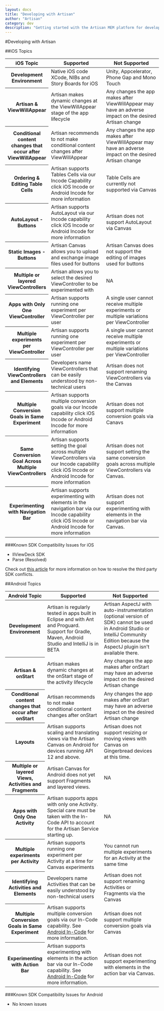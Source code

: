 ```yaml
---
layout: docs
title: "Developing with Artisan"
author: "Artisan"
category: dev
description: "Getting started with the Artisan MEM platform for developers."
---
```

#Developing with Artisan

##iOS Topics
<table>
  <colgroup>
    <col width="20%" />
    <col width="40%" />
    <col width="40%" />
  </colgroup>
  <thead>
    <tr>
      <th>iOS Topic</th>
      <th>Supported</th>
      <th>Not Supported</th>
    </tr>
  </thead>
  <tbody>
    <tr>
      <th>Development Environment</th>
      <td>Native iOS code XCode, NIBs and Story Boards for iOS</td>
      <td>Unity, Appcelerator, Phone Gap and Mono Touch</td>
    </tr>
    <tr>
      <th>Artisan &amp; ViewWillAppear</th>
      <td>Artisan makes dynamic changes at the ViewWillAppear stage of the app lifecycle</td>
      <td>Any changes the app makes after ViewWillAppear may have an adverse impact on the desired Artisan change</td>
    </tr>
    <tr>
      <th>Conditional content changes that occur after ViewWillAppear</th>
      <td>Artisan recommends to not make conditional content changes after ViewWillAppear</td>
      <td>Any changes the app makes after ViewWillAppear may have an adverse impact on the desired Artisan change</td>
    </tr>
    <tr>
      <th>Ordering &amp; Editing Table Cells</th>
      <td>Artisan supports Tables Cells via our Incode Capability click iOS Incode or Android Incode for more information</td>
      <td>Table Cells are currently not supported via Canvas</td>
    </tr>
    <tr>
      <th>AutoLayout - Buttons</th>
      <td>Artisan supports AutoLayout via our Incode capability click iOS Incode or Android Incode for more information</td>
      <td>Artisan does not support AutoLayout via Canvas</td>
    </tr>
    <tr>
      <th>Static Images - Buttons</th>
      <td>Artisan Canvas allows you to upload and exchange image files used for buttons</td>
      <td>Artisan Canvas does not support the editing of images used for buttons</td>
    </tr>
    <tr>
      <th>Multiple or layered ViewControllers</th>
      <td>Artisan allows you to select the desired ViewController to be experimented with</td>
      <td>NA</td>
    </tr>
    <tr>
      <th>Apps with Only One ViewController</th>
      <td>Artisan supports running one experiment per ViewController per user</td>
      <td>A single user cannot receive multiple experiments or multiple variations per ViewController</td>
    </tr>
    <tr>
      <th>Multiple experiments per ViewController</th>
      <td>Artisan supports running one experiment per ViewController per user</td>
      <td>A single user cannot receive multiple experiments or multiple variations per ViewController</td>
    </tr>
    <tr>
      <th>Identifying ViewControllers and Elements</th>
      <td>Developers name ViewControllers that can be easily understood by non-technical users</td>
      <td>Artisan does not support renaming ViewControllers via the Canvas</td>
    </tr>
    <tr>
      <th>Multiple Conversion Goals in Same Experiment</th>
      <td>Artisan supports multiple conversion goals via our Incode capability click iOS Incode or Android Incode for more information</td>
      <td>Artisan does not support multiple conversion goals via Canavs </td>
    </tr>
    <tr>
      <th>Same Conversion Goal Across Multiple ViewControllers</th>
      <td>Artisan supports setting the goal across multiple ViewControllers via our Incode capability click iOS Incode or Android Incode for more information</td>
      <td>Artisan does not support setting the same conversion goals across multiple ViewControllers via Canvas.</td>
    </tr>
    <tr>
      <th>Experimenting with Navigation Bar</th>
      <td>Artisan supports experimenting with elements in the navigation bar via our Incode capability click iOS Incode or Android Incode for more information</td>
      <td>Artisan does not support experimenting with elements in the navigation bar via Canvas.</td>
    </tr>
  </tbody>
</table>

###Known SDK Compatibility Issues for iOS

* IIViewDeck SDK
* Parse (Resolved)

Check out [this article](https://getsatisfaction.com/artisan/topics/third_party_conflicts) for more information on how to resolve the third party SDK conflicts.

<div id="android"></div>

##Android Topics
<table>
  <colgroup>
    <col width="20%" />
    <col width="40%" />
    <col width="40%" />
  </colgroup>
  <thead>
    <tr>
      <th>Android Topic</th>
      <th>Supported</th>
      <th>Not Supported</th>
    </tr>
  </thead>
  <tbody>
<tr>
  <th>Development Environment</th>
  <td>Artisan is regularly tested in apps built in Eclipse and with Ant and Proguard. Support for Gradle, Maven, Android Studio and IntelliJ is in BETA</td>
  <td>Artisan AspectJ with auto-instrumentation (optional version of SDK) cannot be used in Android Studio or IntelliJ Community Edition because the AspectJ plugin isn't available there.</td>
</tr>
<tr>
  <th>Artisan &amp; onStart</th>
  <td>Artisan makes dynamic changes at the onStart stage of the activity lifecycle</td>
  <td>Any changes the app makes after onStart may have an adverse impact on the desired Artisan change</td>
</tr>
<tr>
  <th>Conditional content changes that occur after onStart</th>
  <td>Artisan recommends to not make conditional content changes after onStart</td>
  <td>Any changes the app makes after onStart may have an adverse impact on the desired Artisan change</td>
</tr>
<tr>
  <th>Layouts</th>
  <td>Artisan supports scaling and translating views via the Artisan Canvas on Android for devices running API 12 and above.</td>
  <td>Artisan does not support resizing or moving views with Canvas on Gingerbread devices at this time.</td>
</tr>
<tr>
  <th>Multiple or layered Views, Activities and Fragments</th>
  <td>Artisan Canvas for Android does not yet support Fragments and layered views.</td>
  <td>NA</td>
</tr>
<tr>
  <th>Apps with Only One Activity</th>
  <td>Artisan supports apps with only one Activity. Special care must be taken with the In-Code API to account for the Artisan Service starting up.</td>
  <td>NA</td>
</tr>
<tr>
  <th>Multiple experiments per Activity</th>
  <td>Artisan supports running one experiment per Activity at a time for Canvas experiments</td>
  <td>You cannot run multiple experiments for an Activity at the same time</td>
</tr>
<tr>
  <th>Identifying Activities and Elements</th>
  <td>Developers name Activities that can be easily understood by non-technical users</td>
  <td>Artisan does not support renaming Activities or Fragments via the Canvas</td>
</tr>
<tr>
  <th>Multiple Conversion Goals in Same Experiment</th>
  <td>Artisan supports multiple conversion goals via our In-Code capability. See <a href="/dev/android/incode-experiments/">Android In-Code</a> for more information.</td>
  <td>Artisan does not support multiple conversion goals via Canvas</td>
</tr>
<tr>
  <th>Experimenting with Action Bar</th>
  <td>Artisan supports experimenting with elements in the action bar via our In-Code capability. See <a href="/dev/android/incode-experiments/">Android In-Code</a> for more information.</td>
  <td>Artisan does not support experimenting with elements in the action bar via Canvas.</td>
</tr>
</tbody>
</table>

###Known SDK Compatibility Issues for Android

* No known issues
